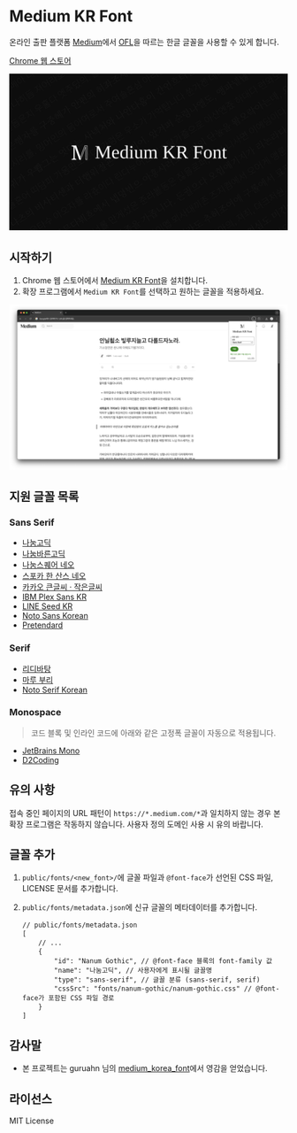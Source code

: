 # Medium KR Font

온라인 출판 플랫폼 [Medium](https://medium.com)에서 [OFL](https://openfontlicense.org/)을 따르는 한글 글꼴을 사용할 수 있게 합니다.

[Chrome 웹 스토어](https://chromewebstore.google.com/detail/medium-kr-font/lkbbjppklcnjoigfnlhmnommkjkbjdgf)

![Medium KR Font](./docs/hero.png)

## 시작하기

1. Chrome 웹 스토어에서 [Medium KR Font](https://chromewebstore.google.com/detail/medium-kr-font/lkbbjppklcnjoigfnlhmnommkjkbjdgf)을 설치합니다.
2. 확장 프로그램에서 `Medium KR Font`를 선택하고 원하는 글꼴을 적용하세요.

![Medium Story 캡처](./docs/screenshot.png)

## 지원 글꼴 목록

### Sans Serif

- [나눔고딕](https://hangeul.naver.com/font/)
- [나눔바른고딕](https://hangeul.naver.com/font/)
- [나눔스퀘어 네오](https://hangeul.naver.com/font/)
- [스포카 한 산스 네오](https://spoqa.github.io/spoqa-han-sans/)
- [카카오 큰글씨 · 작은글씨](https://www.kakaocorp.com/page/detail/11571)
- [IBM Plex Sans KR](https://www.ibm.com/plex/)
- [LINE Seed KR](https://seed.line.me/index_kr.html)
- [Noto Sans Korean](https://fonts.google.com/noto/specimen/Noto+Sans+KR)
- [Pretendard](https://cactus.tistory.com/306/)

### Serif

- [리디바탕](https://ridicorp.com/ridibatang/)
- [마루 부리](https://hangeul.naver.com/font/)
- [Noto Serif Korean](https://fonts.google.com/noto/specimen/Noto+Serif+KR)

### Monospace

> 코드 블록 및 인라인 코드에 아래와 같은 고정폭 글꼴이 자동으로 적용됩니다.

- [JetBrains Mono](https://www.jetbrains.com/lp/mono/)
- [D2Coding](https://github.com/naver/d2codingfont/)

## 유의 사항

접속 중인 페이지의 URL 패턴이 `https://*.medium.com/*`과 일치하지 않는 경우 본 확장 프로그램은 작동하지 않습니다. 사용자 정의 도메인 사용 시 유의 바랍니다.

## 글꼴 추가

1. `public/fonts/<new_font>/`에 글꼴 파일과 `@font-face`가 선언된 CSS 파일, LICENSE 문서를 추가합니다.
2. `public/fonts/metadata.json`에 신규 글꼴의 메타데이터를 추가합니다.

    ```jsonc
    // public/fonts/metadata.json
    [
        // ...
        {
            "id": "Nanum Gothic", // @font-face 블록의 font-family 값
            "name": "나눔고딕", // 사용자에게 표시될 글꼴명
            "type": "sans-serif", // 글꼴 분류 (sans-serif, serif)
            "cssSrc": "fonts/nanum-gothic/nanum-gothic.css" // @font-face가 포함된 CSS 파일 경로
        }
    ]
    ```

## 감사말

- 본 프로젝트는 guruahn 님의 [medium_korea_font](https://github.com/guruahn/medium_korea_font)에서 영감을 얻었습니다.

## 라이선스

MIT License
